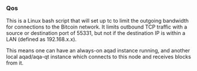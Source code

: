 ### Qos ###

This is a Linux bash script that will set up tc to limit the outgoing bandwidth for connections to the Bitcoin network. It limits outbound TCP traffic with a source or destination port of 55331, but not if the destination IP is within a LAN (defined as 192.168.x.x).

This means one can have an always-on aqad instance running, and another local aqad/aqa-qt instance which connects to this node and receives blocks from it.

